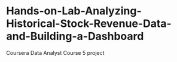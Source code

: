 # Hands-on-Lab-Analyzing-Historical-Stock-Revenue-Data-and-Building-a-Dashboard
Coursera Data Analyst Course 5 project
